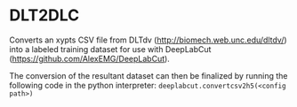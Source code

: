 # DLT2DLC

Converts an xypts CSV file from DLTdv (http://biomech.web.unc.edu/dltdv/) into a labeled training dataset for use with DeepLabCut (https://github.com/AlexEMG/DeepLabCut).

The conversion of the resultant dataset can then be finalized by running the following code in the python interpreter:
`deeplabcut.convertcsv2h5(<config path>)`
